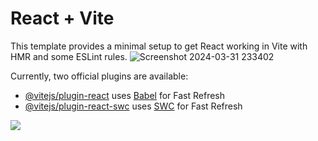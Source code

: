# React + Vite

This template provides a minimal setup to get React working in Vite with HMR and some ESLint rules.
![Screenshot 2024-03-31 233402](https://github.com/Kaustubh568/exampleportfolio/assets/92736570/c29b7b5e-1e86-4f57-8532-1872c0322b38)


Currently, two official plugins are available:

- [@vitejs/plugin-react](https://github.com/vitejs/vite-plugin-react/blob/main/packages/plugin-react/README.md) uses [Babel](https://babeljs.io/) for Fast Refresh
- [@vitejs/plugin-react-swc](https://github.com/vitejs/vite-plugin-react-swc) uses [SWC](https://swc.rs/) for Fast Refresh


<img src="https://github.com/Kaustubh568/exampleportfolio/assets/92736570/c438464a-1228-4821-9eb2-406f54ffd449"></img>
